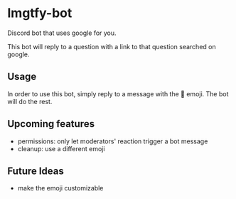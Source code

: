 # lmgtfy-bot
Discord bot that uses google for you.

This bot will reply to a question with a link to that question searched on google.

## Usage
In order to use this bot, simply reply to a message with the 🤨 emoji. The bot will do the rest.

## Upcoming features
- permissions: only let moderators' reaction trigger a bot message
- cleanup: use a different emoji

## Future Ideas
- make the emoji customizable
